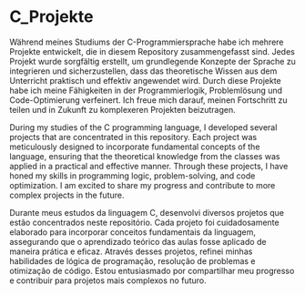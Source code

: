 # C_Projekte

Während meines Studiums der C-Programmiersprache habe ich mehrere Projekte entwickelt, die in diesem Repository zusammengefasst sind. Jedes Projekt wurde sorgfältig erstellt, um grundlegende Konzepte der Sprache zu integrieren und sicherzustellen, dass das theoretische Wissen aus dem Unterricht praktisch und effektiv angewendet wird. Durch diese Projekte habe ich meine Fähigkeiten in der Programmierlogik, Problemlösung und Code-Optimierung verfeinert. Ich freue mich darauf, meinen Fortschritt zu teilen und in Zukunft zu komplexeren Projekten beizutragen.

During my studies of the C programming language, I developed several projects that are concentrated in this repository. Each project was meticulously designed to incorporate fundamental concepts of the language, ensuring that the theoretical knowledge from the classes was applied in a practical and effective manner. Through these projects, I have honed my skills in programming logic, problem-solving, and code optimization. I am excited to share my progress and contribute to more complex projects in the future.

Durante meus estudos da linguagem C, desenvolvi diversos projetos que estão concentrados neste repositório. Cada projeto foi cuidadosamente elaborado para incorporar conceitos fundamentais da linguagem, assegurando que o aprendizado teórico das aulas fosse aplicado de maneira prática e eficaz. Através desses projetos, refinei minhas habilidades de lógica de programação, resolução de problemas e otimização de código. Estou entusiasmado por compartilhar meu progresso e contribuir para projetos mais complexos no futuro.
